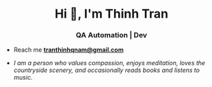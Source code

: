 <h1 align="center">Hi 👋, I'm Thinh Tran</h1>
<h3 align="center">QA Automation | Dev </h3>

- Reach me **tranthinhqnam@gmail.com**

- *I am a person who values compassion, enjoys meditation, loves the countryside scenery, and occasionally reads books and listens to music.*


